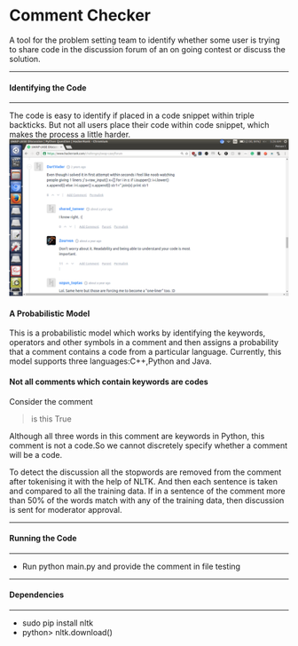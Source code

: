 Comment Checker
===================
A tool for the problem setting team to identify whether some user is trying to share code in the discussion forum of an on going contest or discuss the solution.

----------
#### <i class="icon-refresh"></i> Identifying the Code
-------------
The code is easy to identify if placed in a code snippet within triple backticks.
But not all users place their code within code snippet, which makes the process a little harder.
![]( https://github.com/ishan-nitj/Comment-Checker/blob/master/1.png?raw=true)

#### <i class="icon-pencil"></i>A Probabilistic Model

This is a probabilistic model which works by identifying the keywords, operators and other symbols in a comment and then assigns a probability that a comment contains a code from a particular language. Currently, this model supports three languages:C++,Python and Java.

#### <i class="icon-file"></i>Not all comments which contain keywords are codes

Consider the comment
> is this True 

Although all three words in this comment are keywords in Python, this comment is not a code.So we cannot discretely specify whether a comment will be a  code.

To detect the discussion all the stopwords are removed from the comment after tokenising it with the help of NLTK. And then each sentence is taken and compared to all the training data. If in a sentence of the comment more than 50% of the words match with any of the training data, then discussion is sent for moderator approval.

----------
#### <i class="icon-refresh"></i> Running the Code
-------------
- Run python main.py and provide the comment in file testing

----------
#### <i class="icon-refresh"></i> Dependencies
-------------
- sudo pip install nltk
- python> nltk.download()































































































































































































































































































































































































































































































































































































































































































































































































































































































































































































































































































